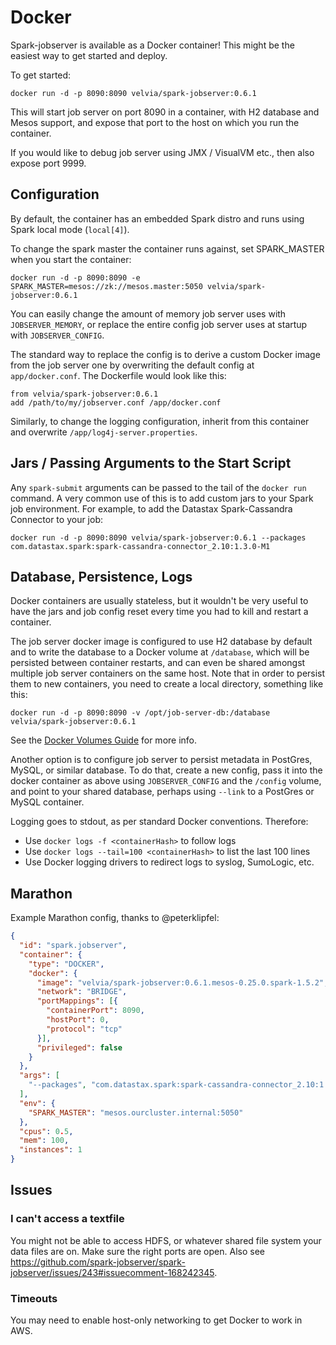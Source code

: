 # Docker

Spark-jobserver is available as a Docker container!  This might be the easiest way to get started and deploy.

To get started:

    docker run -d -p 8090:8090 velvia/spark-jobserver:0.6.1

This will start job server on port 8090 in a container, with H2 database and Mesos support, and expose that port to the host on which you run the container.

If you would like to debug job server using JMX / VisualVM etc., then also expose port 9999.

## Configuration

By default, the container has an embedded Spark distro and runs using Spark local mode (`local[4]`).

To change the spark master the container runs against, set SPARK_MASTER when you start the container:

    docker run -d -p 8090:8090 -e SPARK_MASTER=mesos://zk://mesos.master:5050 velvia/spark-jobserver:0.6.1

You can easily change the amount of memory job server uses with `JOBSERVER_MEMORY`, or replace the entire config job server uses at startup with `JOBSERVER_CONFIG`.

The standard way to replace the config is to derive a custom Docker image from the job server one by overwriting the default config at `app/docker.conf`.  The Dockerfile would look like this:

    from velvia/spark-jobserver:0.6.1
    add /path/to/my/jobserver.conf /app/docker.conf

Similarly, to change the logging configuration, inherit from this container and overwrite `/app/log4j-server.properties`.

## Jars / Passing Arguments to the Start Script

Any `spark-submit` arguments can be passed to the tail of the `docker run` command.  A very common use of this is to add custom jars to your Spark job environment.  For example, to add the Datastax Spark-Cassandra Connector to your job:

    docker run -d -p 8090:8090 velvia/spark-jobserver:0.6.1 --packages com.datastax.spark:spark-cassandra-connector_2.10:1.3.0-M1

## Database, Persistence, Logs

Docker containers are usually stateless, but it wouldn't be very useful to have the jars and job config reset every time you had to kill and restart a container.

The job server docker image is configured to use H2 database by default and to write the database to a Docker volume at `/database`, which will be persisted between container restarts, and can even be shared amongst multiple job server containers on the same host. Note that in order to persist them to new containers, you need to create a local directory, something like this:

    docker run -d -p 8090:8090 -v /opt/job-server-db:/database velvia/spark-jobserver:0.6.1

See the [Docker Volumes Guide](http://docs-stage.docker.com/userguide/dockervolumes/#volume) for more info.

Another option is to configure job server to persist metadata in PostGres, MySQL, or similar database.  To do that, create a new config, pass it into the docker container as above using `JOBSERVER_CONFIG` and the `/config` volume, and point to your shared database, perhaps using `--link` to a PostGres or MySQL container.

Logging goes to stdout, as per standard Docker conventions.  Therefore:

* Use `docker logs -f <containerHash>` to follow logs
* Use `docker logs --tail=100 <containerHash>` to list the last 100 lines
* Use Docker logging drivers to redirect logs to syslog, SumoLogic, etc.

## Marathon

Example Marathon config, thanks to @peterklipfel:

```json
{
  "id": "spark.jobserver",
  "container": {
    "type": "DOCKER",
    "docker": {
      "image": "velvia/spark-jobserver:0.6.1.mesos-0.25.0.spark-1.5.2",
      "network": "BRIDGE",
      "portMappings": [{
        "containerPort": 8090,
        "hostPort": 0,
        "protocol": "tcp"
      }],
      "privileged": false
    }
  },
  "args": [
    "--packages", "com.datastax.spark:spark-cassandra-connector_2.10:1.4.1,com.github.sstone:amqp-client_2.10:1.5,com.rabbitmq:amqp-client:3.2.1, com.typesafe.akka:akka-actor_2.10:2.3.11,com.github.nscala-time:nscala-time_2.10:1.6.0,com.fasterxml.jackson.core:jackson-core:2.2.2, com.fasterxml.jackson.core:jackson-databind:2.2.2,com.fasterxml.jackson.module:jackson-module-scala_2.10:2.2.2,org.scalaj:scalaj-http_2.10:1.1.4,org.elasticsearch:elasticsearch-spark_2.10:2.1.0.Beta3,spark.jobserver:job-server-api:0.6.1,spark.jobserver:job-server-extras:0.6.1"
  ],
  "env": {
    "SPARK_MASTER": "mesos.ourcluster.internal:5050"
  },
  "cpus": 0.5,
  "mem": 100,
  "instances": 1
}
```

## Issues

### I can't access a textfile

You might not be able to access HDFS, or whatever shared file system your data files are on.  Make sure the right ports are open.  Also see https://github.com/spark-jobserver/spark-jobserver/issues/243#issuecomment-168242345.

### Timeouts

You may need to enable host-only networking to get Docker to work in AWS.
